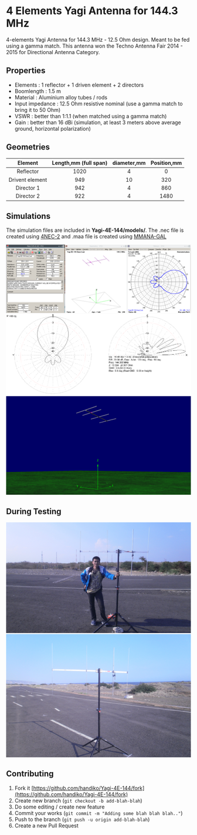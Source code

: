 # 4 Elements Yagi Antenna for 144.3 MHz
4-elements Yagi Antenna for 144.3 MHz - 12.5 Ohm design. Meant to be fed using a gamma match.
This antenna won the Techno Antenna Fair 2014 - 2015 for Directional Antenna Category.

## Properties
* Elements        : 1 reflector + 1 driven element + 2 directors
* Boomlength      : 1.5 m
* Material        : Aluminium alloy tubes / rods
* Input impedance : 12.5 Ohm resistive nominal (use a gamma match to bring it to 50 Ohm)
* VSWR            : better than 1:1.1  (when matched using a gamma match)
* Gain            : better than 16 dBi (simulation, at least 3 meters above average ground, horizontal polarization)

## Geometries

|Element        |Length,mm (full span)|diameter,mm|Position,mm|
|:-------------:|:-------------------:|:---------:|:---------:|
|Reflector      |1020                 |4          |0          |
|Drivent element|949                  |10         |320        |
|Director 1     |942                  |4          |860        |
|Director 2     |922                  |4          |1480       |

## Simulations
The simulation files are included in **Yagi-4E-144/models/**. The .nec file is created using [4NEC-2](https://www.qsl.net/4nec2/) and .maa file is created using [MMANA-GAL](https://hamsoft.ca/pages/mmana-gal.php)

![](./4nec2-calc.png)
![](./mmana-pattern.png)
![](./4nec2-geom.png)

## During Testing
![](./P8310481.JPG)
![](./P8310487.JPG)

## Contributing
1. Fork it [https://github.com/handiko/Yagi-4E-144/fork](https://github.com/handiko/Yagi-4E-144/fork)
2. Create new branch (`git checkout -b add-blah-blah`)
3. Do some editing / create new feature
4. Commit your works (`git commit -m "Adding some blah blah blah.."`)
5. Push to the branch (`git push -u origin add-blah-blah`)
6. Create a new Pull Request
